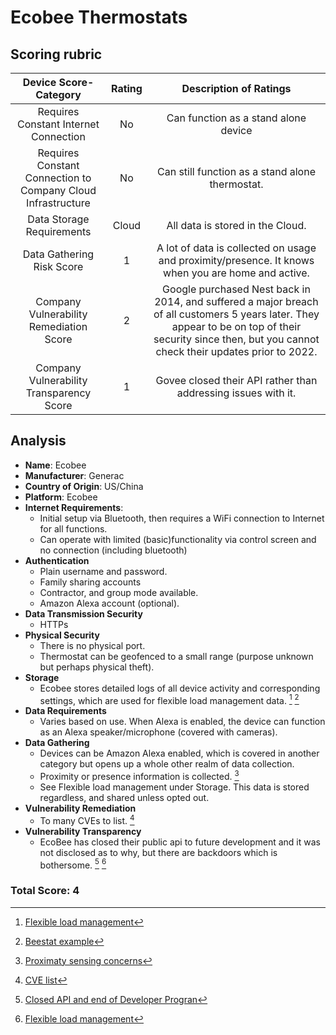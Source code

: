 # Ecobee Thermostats
## Scoring rubric
| Device Score-Category |  Rating | Description of Ratings | 
| :---: | :---: | :---: | 
| Requires Constant Internet Connection | No | Can function as a stand alone device |
| Requires Constant Connection to Company Cloud Infrastructure | No | Can still function as a stand alone thermostat. |
| Data Storage Requirements | Cloud | All data is stored in the Cloud. |
| Data Gathering Risk Score | 1 | A lot of data is collected on usage and proximity/presence.  It knows when you are home and active. |
| Company Vulnerability Remediation Score | 2 | Google purchased Nest back in 2014, and suffered a major breach of all customers 5 years later.  They appear to be on top of their security since then, but you cannot check their updates prior to 2022.   |
| Company Vulnerability Transparency Score | 1 | Govee closed their API rather than addressing issues with it. | 

## Analysis
- **Name**: Ecobee
- **Manufacturer**: Generac
- **Country of Origin**: US/China
- **Platform**: Ecobee
- **Internet Requirements**:
    - Initial setup via Bluetooth, then requires a WiFi connection to Internet for all functions.
    - Can operate with limited (basic)functionality via control screen and no connection (including bluetooth)
- **Authentication**
    - Plain username and password.
    - Family sharing accounts  
    - Contractor, and group mode available.
    - Amazon Alexa account (optional).  
- **Data Transmission Security**
    - HTTPs
- **Physical Security**
    - There is no physical port.
    - Thermostat can be geofenced to a small range (purpose unknown but perhaps physical theft).  
- **Storage**
    - Ecobee stores detailed logs of all device activity and corresponding settings, which are used for flexible load management data.  [^1] [^2]
- **Data Requirements**
    - Varies based on use.  When Alexa is enabled, the device can function as an Alexa speaker/microphone (covered with cameras).
- **Data Gathering**
  - Devices can be Amazon Alexa enabled, which is covered in another category but opens up a whole other realm of data collection.
  - Proximity or presence information is collected. [^3]
  - See Flexible load management under Storage. This data is stored regardless, and shared unless opted out. 
- **Vulnerability Remediation**
  -  To many CVEs to list. [^4]
- **Vulnerability Transparency**
  - EcoBee has closed their public api to future development and it was not disclosed as to why, but there are backdoors which is bothersome. [^5] [^1]


### Total Score: 4

[^1]: [Flexible load management](https://www.ecobee.com/en-us/utilities/)
[^2]: [Beestat example](https://app.beestat.io/)
[^3]: [Proximaty sensing concerns](https://ijitra.com/index.php/ijitra/article/view/48/39)  
[^4]: [CVE list](https://app.opencve.io/cve/?vendor=ecobee)  
[^5]: [Closed API and end of Developer Progran](https://www.ecobee.com/en-us/developers/)  



